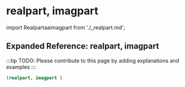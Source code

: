 # realpart, imagpart

import Realpartaaimagpart from './_realpart.md';

<Realpartaaimagpart />

## Expanded Reference: realpart, imagpart

:::tip
TODO: Please contribute to this page by adding explanations and examples
:::

```lisp
(realpart, imagpart )
```
